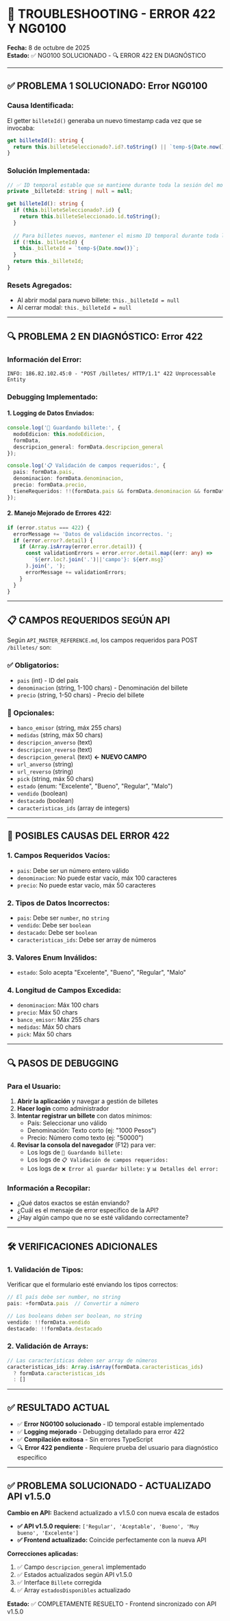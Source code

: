 # 🔧 TROUBLESHOOTING - ERROR 422 Y NG0100

**Fecha:** 8 de octubre de 2025  
**Estado:** ✅ NG0100 SOLUCIONADO - 🔍 ERROR 422 EN DIAGNÓSTICO

---

## ✅ **PROBLEMA 1 SOLUCIONADO: Error NG0100**

### **Causa Identificada:**
El getter `billeteId()` generaba un nuevo timestamp cada vez que se invocaba:
```typescript
get billeteId(): string {
  return this.billeteSeleccionado?.id?.toString() || `temp-${Date.now()}`; // ❌ Date.now() cambia constantemente
}
```

### **Solución Implementada:**
```typescript
// ✅ ID temporal estable que se mantiene durante toda la sesión del modal
private _billeteId: string | null = null;

get billeteId(): string {
  if (this.billeteSeleccionado?.id) {
    return this.billeteSeleccionado.id.toString();
  }
  
  // Para billetes nuevos, mantener el mismo ID temporal durante toda la sesión
  if (!this._billeteId) {
    this._billeteId = `temp-${Date.now()}`;
  }
  return this._billeteId;
}
```

### **Resets Agregados:**
- Al abrir modal para nuevo billete: `this._billeteId = null`
- Al cerrar modal: `this._billeteId = null`

---

## 🔍 **PROBLEMA 2 EN DIAGNÓSTICO: Error 422**

### **Información del Error:**
```
INFO: 186.82.102.45:0 - "POST /billetes/ HTTP/1.1" 422 Unprocessable Entity
```

### **Debugging Implementado:**

#### **1. Logging de Datos Enviados:**
```typescript
console.log('💾 Guardando billete:', { 
  modoEdicion: this.modoEdicion, 
  formData,
  descripcion_general: formData.descripcion_general 
});

console.log('📋 Validación de campos requeridos:', {
  pais: formData.pais,
  denominacion: formData.denominacion,
  precio: formData.precio,
  tieneRequeridos: !!(formData.pais && formData.denominacion && formData.precio)
});
```

#### **2. Manejo Mejorado de Errores 422:**
```typescript
if (error.status === 422) {
  errorMessage += 'Datos de validación incorrectos. ';
  if (error.error?.detail) {
    if (Array.isArray(error.error.detail)) {
      const validationErrors = error.error.detail.map((err: any) => 
        `${err.loc?.join('.')||'campo'}: ${err.msg}`
      ).join(', ');
      errorMessage += validationErrors;
    }
  }
}
```

---

## 📋 **CAMPOS REQUERIDOS SEGÚN API**

Según `API_MASTER_REFERENCE.md`, los campos requeridos para POST `/billetes/` son:

### **✅ Obligatorios:**
- `pais` (int) - ID del país
- `denominacion` (string, 1-100 chars) - Denominación del billete
- `precio` (string, 1-50 chars) - Precio del billete

### **📝 Opcionales:**
- `banco_emisor` (string, máx 255 chars)
- `medidas` (string, máx 50 chars)
- `descripcion_anverso` (text)
- `descripcion_reverso` (text)
- `descripcion_general` (text) **← NUEVO CAMPO**
- `url_anverso` (string)
- `url_reverso` (string)
- `pick` (string, máx 50 chars)
- `estado` (enum: "Excelente", "Bueno", "Regular", "Malo")
- `vendido` (boolean)
- `destacado` (boolean)
- `caracteristicas_ids` (array de integers)

---

## 🚨 **POSIBLES CAUSAS DEL ERROR 422**

### **1. Campos Requeridos Vacíos:**
- `pais`: Debe ser un número entero válido
- `denominacion`: No puede estar vacío, máx 100 caracteres
- `precio`: No puede estar vacío, máx 50 caracteres

### **2. Tipos de Datos Incorrectos:**
- `pais`: Debe ser `number`, no `string`
- `vendido`: Debe ser `boolean`
- `destacado`: Debe ser `boolean`
- `caracteristicas_ids`: Debe ser array de números

### **3. Valores Enum Inválidos:**
- `estado`: Solo acepta "Excelente", "Bueno", "Regular", "Malo"

### **4. Longitud de Campos Excedida:**
- `denominacion`: Máx 100 chars
- `precio`: Máx 50 chars
- `banco_emisor`: Máx 255 chars
- `medidas`: Máx 50 chars
- `pick`: Máx 50 chars

---

## 🔍 **PASOS DE DEBUGGING**

### **Para el Usuario:**
1. **Abrir la aplicación** y navegar a gestión de billetes
2. **Hacer login** como administrador
3. **Intentar registrar un billete** con datos mínimos:
   - País: Seleccionar uno válido
   - Denominación: Texto corto (ej: "1000 Pesos")
   - Precio: Número como texto (ej: "50000")
4. **Revisar la consola del navegador** (F12) para ver:
   - Los logs de `💾 Guardando billete:`
   - Los logs de `📋 Validación de campos requeridos:`
   - Los logs de `❌ Error al guardar billete:` y `📊 Detalles del error:`

### **Información a Recopilar:**
- ¿Qué datos exactos se están enviando?
- ¿Cuál es el mensaje de error específico de la API?
- ¿Hay algún campo que no se esté validando correctamente?

---

## 🛠️ **VERIFICACIONES ADICIONALES**

### **1. Validación de Tipos:**
Verificar que el formulario esté enviando los tipos correctos:
```typescript
// El país debe ser number, no string
pais: +formData.pais  // Convertir a número

// Los booleans deben ser boolean, no string
vendido: !!formData.vendido
destacado: !!formData.destacado
```

### **2. Validación de Arrays:**
```typescript
// Las características deben ser array de números
caracteristicas_ids: Array.isArray(formData.caracteristicas_ids) 
  ? formData.caracteristicas_ids 
  : []
```

---

## ✅ **RESULTADO ACTUAL**

- ✅ **Error NG0100 solucionado** - ID temporal estable implementado
- ✅ **Logging mejorado** - Debugging detallado para error 422
- ✅ **Compilación exitosa** - Sin errores TypeScript
- 🔍 **Error 422 pendiente** - Requiere prueba del usuario para diagnóstico específico

---

## ✅ **PROBLEMA SOLUCIONADO - ACTUALIZADO API v1.5.0**

**Cambio en API:** Backend actualizado a v1.5.0 con nueva escala de estados
- **✅ API v1.5.0 requiere:** `['Regular', 'Aceptable', 'Bueno', 'Muy bueno', 'Excelente']`
- **✅ Frontend actualizado:** Coincide perfectamente con la nueva API

**Correcciones aplicadas:**
1. ✅ Campo `descripcion_general` implementado
2. ✅ Estados actualizados según API v1.5.0
3. ✅ Interface `Billete` corregida
4. ✅ Array `estadosDisponibles` actualizado

**Estado:** ✅ COMPLETAMENTE RESUELTO - Frontend sincronizado con API v1.5.0